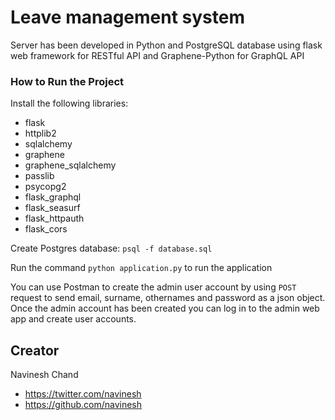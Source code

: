 # Leave management system

Server has been developed in Python and PostgreSQL database using flask web framework for RESTful API and Graphene-Python for GraphQL API

### How to Run the Project

Install the following libraries:

* flask
* httplib2
* sqlalchemy
* graphene
* graphene_sqlalchemy
* passlib
* psycopg2
* flask_graphql
* flask_seasurf
* flask_httpauth
* flask_cors

Create Postgres database:
`psql -f database.sql`

Run the command `python application.py` to run the application

You can use Postman to create the admin user account by using `POST` request to send email, surname, othernames and password as a json object. Once the admin account has been created you can log in to the admin web app and create user accounts.

## Creator
Navinesh Chand
* https://twitter.com/navinesh
* https://github.com/navinesh
